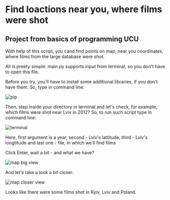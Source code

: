 # Find loactions near you, where films were shot
## Project from basics of programming UCU
With help of this script, you cand find points on map, near you coordinates, where films from the large database were shot.

All is preety simple: main.py supports input from terminal, so you don't have to open this file.

Before you try, you'll have to install some additional libraries, if you don't have them. So, type in command line:

![pip]("https://github.com/kostyaCS/Laboratory2/blob/main/requirements.png")

Then, step inside your directory in terminal and let's check, for example, which films were shot near Lviv in 2012?
So, to run such script type in command line:

![terminal]("https://github.com/kostyaCS/Laboratory2/blob/main/script.png")

Here, first argument is a year, second - Lviv's lattitude, third - Lviv's longtitude and last one - file, in which we'll find films

Click Enter, wait a bit - and what we have?

![map big view]("https://github.com/kostyaCS/Laboratory2/blob/main/bigmap.png")

And let's take a look a bit closer:

![map closer view]("https://github.com/kostyaCS/Laboratory2/blob/main/closemap.png")

Looks like there were some films shot in Kyiv, Lviv and Poland.
